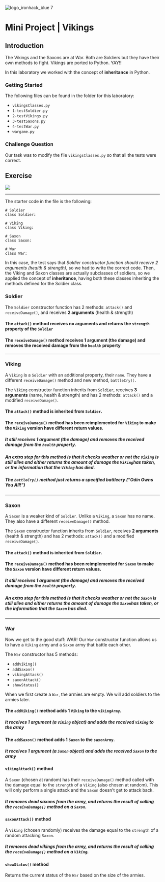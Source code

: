 ![logo_ironhack_blue 7](https://user-images.githubusercontent.com/23629340/40541063-a07a0a8a-601a-11e8-91b5-2f13e4e6b441.png)

# Mini Project | Vikings

## Introduction

The Vikings and the Saxons are at War. Both are Soldiers but they have their own methods to fight. Vikings are ported to Python. YAY!!

In this laboratory we worked with the concept of **inheritance** in Python.

### Getting Started

The following files can be found in the folder for this laboratory:

- `vikingsClasses.py`
- `1-testSoldier.py`
- `2-testVikings.py`
- `3-testSaxons.py`
- `4-testWar.py`
- `wargame.py`
  

### Challenge Question

Our task was to modify the file `vikingsClasses.py` so that all the tests were correct.

## Exercise

![](https://i.imgur.com/5TPElt8.jpg)

---

The starter code in the file is the following:

```
# Soldier
class Soldier:

# Viking
class Viking:

# Saxon
class Saxon:

# War
class War:
```

In this case, the test says that _Soldier constructor function should receive 2 arguments (health & strength)_, so we had to write the correct code.
Then, the Viking and Saxon classes are actually subclasses of soldiers, so we applied the concept of **inheritance**, having both these classes inheriting the methods defined for the Soldier class.

### Soldier

The `Soldier` constructor function has 2 methods: `attack()` and `receiveDamage()`, and receives **2 arguments** (health & strength)


#### The `attack()` method receives no arguments and returns **the `strength` property of the `Soldier`**


#### The `receiveDamage()` method receives **1 argument** (the damage) and removes the received damage from the `health` property


---

### Viking

A `Viking` is a `Soldier` with an additional property, their `name`. They have a different `receiveDamage()` method and new method, `battleCry()`.

The `Viking` constructor function inherits from `Soldier`, receives **3 arguments** (name, health & strength) and has 2 methods: `attack()` and a modified `receiveDamage()`.


#### The `attack()` method is **inherited** from `Soldier`.

#### The `receiveDamage()` method has been **reimplemented** for `Viking` to make the `Viking` version have different return values.
##### It still receives **1 argument** (the damage) and removes the received damage from the `health` property.
##### An extra step for this method is that it checks weather or not the `Viking` is still alive and either returns the amount of damage the `Viking`has taken, or the information that the `Viking` has died.

##### The `battleCry()` method just returns a specified battlecry (**"Odin Owns You All!"**)

---

### Saxon

A `Saxon` is a weaker kind of `Soldier`. Unlike a `Viking`, a `Saxon` has no name. They also have a different `receiveDamage()` method.

The `Saxon` constructor function inherits from `Soldier`, receives **2 arguments** (health & strength) and has 2 methods: `attack()` and a modified `receiveDamage()`.


#### The `attack()` method is **inherited** from `Soldier`.

#### The `receiveDamage()` method has been **reimplemented** for `Saxon` to make the `Saxon` version have different return values.
##### It still receives **1 argument** (the damage) and removes the received damage from the `health` property.
##### An extra step for this method is that it checks weather or not the `Saxon` is still alive and either returns the amount of damage the `Saxon`has taken, or the information that the `Saxon` has died.

---

### War

Now we get to the good stuff: WAR! Our `War` constructor function allows us to have a `Viking` army and a `Saxon` army that battle each other.

The `War` constructor has 5 methods:

- `addViking()`
- `addSaxon()`
- `vikingAttack()`
- `saxonAttack()`
- `showStatus()`

When we first create a `War`, the armies are empty. We will add soldiers to the armies later.


#### The `addViking()` method adds 1 `Viking` to the `vikingArmy`.
##### It receives **1 argument** (a `Viking` object) and adds the received `Viking` to the army


#### The `addSaxon()` method adds 1 `Saxon` to the `saxonArmy`.
##### It receives **1 argument** (a `Saxon` object) and adds the received `Saxon` to the army


#### `vikingAttack()` method

A `Saxon` (chosen at random) has their `receiveDamage()` method called with the damage equal to the `strength` of a `Viking` (also chosen at random). This will only perform a single attack and the `Saxon` doesn't get to attack back.
##### It removes dead saxons from the army, and returns the result of calling the `receiveDamage()` method on a `Saxon`.


#### `saxonAttack()` method

A `Viking` (chosen randomly) receives the damage equal to the `strength` of a random attacking `Saxon`.
##### It removes dead vikings from the army, and returns the result of calling the `receiveDamage()` method on a `Viking`.


#### `showStatus()` method

Returns the current status of the `War` based on the size of the armies.
